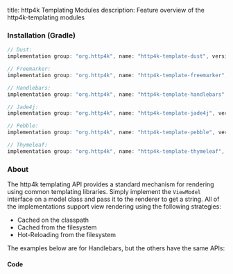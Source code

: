 title: http4k Templating Modules
description: Feature overview of the http4k-templating modules

### Installation (Gradle)

```groovy
// Dust: 
implementation group: "org.http4k", name: "http4k-template-dust", version: "4.9.0.0"

// Freemarker: 
implementation group: "org.http4k", name: "http4k-template-freemarker", version: "4.9.0.0"

// Handlebars: 
implementation group: "org.http4k", name: "http4k-template-handlebars", version: "4.9.0.0"

// Jade4j: 
implementation group: "org.http4k", name: "http4k-template-jade4j", version: "4.9.0.0"

// Pebble: 
implementation group: "org.http4k", name: "http4k-template-pebble", version: "4.9.0.0"

// Thymeleaf: 
implementation group: "org.http4k", name: "http4k-template-thymeleaf", version: "4.9.0.0"
```

### About
The http4k templating API provides a standard mechanism for rendering using common templating libraries. Simply implement the `ViewModel` interface on a model class and pass it to the renderer to get a string. All of the implementations support view rendering using the following strategies:

* Cached on the classpath
* Cached from the filesystem
* Hot-Reloading from the filesystem

The examples below are for Handlebars, but the others have the same APIs:

#### Code  [<img class="octocat"/>](https://github.com/http4k/http4k/blob/master/src/docs/guide/modules/templating/example.kt)

<script src="https://gist-it.appspot.com/https://github.com/http4k/http4k/blob/master/src/docs/guide/modules/templating/example.kt"></script>

[http4k]: https://http4k.org
